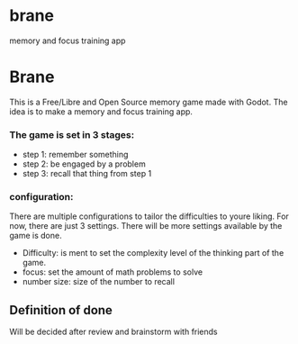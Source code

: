 # brane
memory and focus training app

# Brane
This is a Free/Libre and Open Source memory game made with Godot.
The idea is to make a memory and focus training app.
### The game is set in 3 stages:
- step 1: remember something
- step 2: be engaged by a problem
- step 3: recall that thing from step 1

### configuration:
There are multiple configurations to tailor the difficulties to youre liking.
For now, there are just 3 settings. There will be more settings available by the game is done.
- Difficulty: is ment to set the complexity level of the thinking part of the game.
- focus: set the amount of math problems to solve
- number size: size of the number to recall

## Definition of done
Will be decided after review and brainstorm with friends